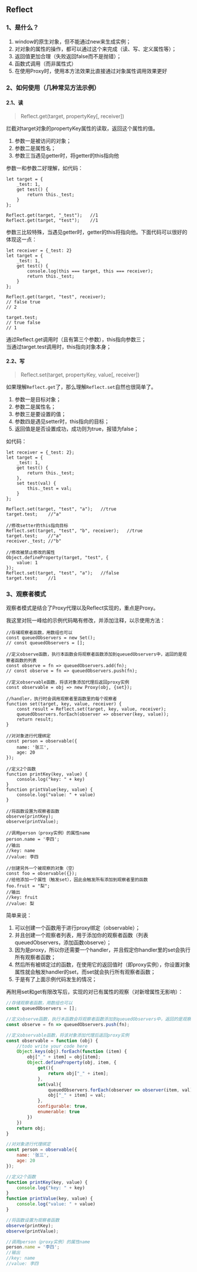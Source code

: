 ﻿<h2>Reflect</h2>

<h3>1、是什么？</h3>


<ol>
    <li>window的原生对象，但不能通过new来生成实例；</li>
    <li>对对象的属性的操作，都可以通过这个来完成（读、写、定义属性等）；</li>
    <li>返回值更加合理（失败返回false而不是抛错）；</li>
    <li>函数式调用（而非属性式）</li>
    <li>在使用Proxy时，使用本方法效果比直接通过对象属性调用效果更好</li>
</ol>


<h3>2、如何使用（几种常见方法示例）</h3>

<h4>2.1、读</h4>

>Reflect.get(target, propertyKey[, receiver])

拦截对target对象的propertyKey属性的读取，返回这个属性的值。

1. 参数一是被访问的对象；
2. 参数二是属性名；
3. 参数三当遇见getter时，将getter的this指向他

参数一和参数二好理解，如代码：

```
let target = {
    _test: 1,
    get test() {
        return this._test;
    }
};

Reflect.get(target, "_test");   //1
Reflect.get(target, "test");    //1
```

参数三比较特殊，当遇见getter时，getter的this将指向他。下面代码可以很好的体现这一点：

```
let receiver = {_test: 2}
let target = {
    _test: 1,
    get test() {
        console.log(this === target, this === receiver);
        return this._test;
    }
};

Reflect.get(target, "test", receiver);
// false true
// 2

target.test;
// true false
// 1
```

通过Reflect.get调用时（且有第三个参数），this指向参数三；<br>
当通过target.test调用时，this指向对象本身；

<h4>2.2、写</h4>

>Reflect.set(target, propertyKey, value[, receiver])

如果理解``Reflect.get``了，那么理解``Reflect.set``自然也很简单了。

1. 参数一是目标对象；
2. 参数二是属性名；
3. 参数三是要设置的值；
4. 参数四是遇见setter时，this指向的目标；
5. 返回值是是否设置成功，成功则为true，报错为false；

如代码：

```
let receiver = {_test: 2};
let target = {
    _test: 1,
    get test() {
        return this._test;
    },
    set test(val) {
        this._test = val;
    }
};

Reflect.set(target, "test", "a");   //true
target.test;    //"a"

//修改setter的this指向目标
Reflect.set(target, "test", "b", receiver);   //true
target.test;    //"a"
receiver._test; //"b"

//修改被禁止修改的属性
Object.defineProperty(target, "test", {
    value: 1
});
Reflect.set(target, "test", "a");   //false
target.test;    //1
```

<h3>3、观察者模式</h3>

观察者模式是结合了Proxy代理以及Reflect实现的，重点是Proxy。

我这里对阮一峰给的示例代码略有修改，并添加注释，以示使用方法：

```
//存储观察者函数，用数组也可以
const queuedObservers = new Set();
// const queuedObservers = [];

//定义observe函数，执行本函数会将观察者函数添加到queuedObservers中，返回的是观察者函数的列表
const observe = fn => queuedObservers.add(fn);
// const observe = fn => queuedObservers.push(fn);

//定义observable函数，将该对象添加代理后返回proxy实例
const observable = obj => new Proxy(obj, {set});

//handler，执行时会调用观察者里函数里的每个观察者
function set(target, key, value, receiver) {
    const result = Reflect.set(target, key, value, receiver);
    queuedObservers.forEach(observer => observer(key, value));
    return result;
}

//对对象进行代理绑定
const person = observable({
    name: '张三',
    age: 20
});

//定义2个函数
function printKey(key, value) {
    console.log("key: " + key)
}
function printValue(key, value) {
    console.log("value: " + value)
}

//将函数设置为观察者函数
observe(printKey);
observe(printValue);

//调用person（proxy实例）的属性name
person.name = '李四';
//输出
//key: name
//value: 李四

//创建另外一个被观察的对象（空）
const foo = observable({});
//给他添加一个属性（触发set），因此会触发所有添加到观察者里的函数
foo.fruit = "梨";
//输出
//key: fruit
//value: 梨
```

简单来说：

1. 可以创建一个函数用于进行proxy绑定（observable）；
2. 并且创建一个观察者列表，用于添加你的观察者函数（列表queuedObservers，添加函数observe）；
3. 因为是proxy，所以你还需要一个handler，并且假定你handler里的set会执行所有观察者函数；
4. 然后所有被绑定过的函数，在使用它的返回值时（即proxy实例），你设置对象属性就会触发handler的set，而set就会执行所有观察者函数；
5. 于是有了上面示例代码发生的情况；

再附用set和get有限改写后，实现的对已有属性的观察（对新增属性无影响）：

```javascript
//存储观察者函数，用数组也可以
const queuedObservers = [];

//定义observe函数，执行本函数会将观察者函数添加到queuedObservers中，返回的是观察者函数的列表
const observe = fn => queuedObservers.push(fn);

//定义observable函数，将该对象添加代理后返回proxy实例
const observable = function (obj) {
    //todo write your code here
    Object.keys(obj).forEach(function (item) {
        obj["_" + item] = obj[item];
        Object.defineProperty(obj, item, {
            get(){
                return obj["_" + item];
            },
            set(val){
                queuedObservers.forEach(observer => observer(item, val));
                obj["_" + item] = val;
            },
            configurable: true,
            enumerable: true
        })
    })
    return obj;
}

//对对象进行代理绑定
const person = observable({
    name: '张三',
    age: 20
});

//定义2个函数
function printKey(key, value) {
    console.log("key: " + key)
}
function printValue(key, value) {
    console.log("value: " + value)
}

//将函数设置为观察者函数
observe(printKey);
observe(printValue);

//调用person（proxy实例）的属性name
person.name = '李四';
//输出
//key: name
//value: 李四
```